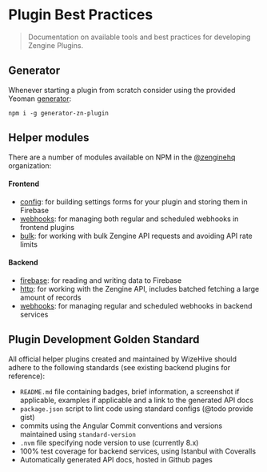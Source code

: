 # Plugin Best Practices

> Documentation on available tools and best practices for developing Zengine Plugins.

## Generator

Whenever starting a plugin from scratch consider using the provided Yeoman [generator](https://github.com/Wizehive/generator-zn-plugin): 

```shell
npm i -g generator-zn-plugin
```

## Helper modules

There are a number of modules available on NPM in the [@zenginehq](https://www.npmjs.com/org/zenginehq) organization:

#### Frontend

- [config](https://www.npmjs.com/package/@zenginehq/frontend-config): for building settings forms for your plugin and storing them in Firebase
- [webhooks](https://www.npmjs.com/package/@zenginehq/frontend-webhooks): for managing both regular and scheduled webhooks in frontend plugins
- [bulk](https://www.npmjs.com/package/@zenginehq/frontend-bulk): for working with bulk Zengine API requests and avoiding API rate limits

#### Backend

- [firebase](https://www.npmjs.com/package/@zenginehq/backend-firebase): for reading and writing data to Firebase
- [http](https://www.npmjs.com/package/@zenginehq/backend-http): for working with the Zengine API, includes batched fetching a large amount of records
- [webhooks](https://www.npmjs.com/package/@zenginehq/backend-webhooks): for managing regular and scheduled webhooks in backend services

## Plugin Development Golden Standard

All official helper plugins created and maintained by WizeHive should adhere to the following standards (see existing backend plugins for reference):

- `README.md` file containing badges, brief information, a screenshot if applicable, examples if applicable and a link to the generated API docs
- `package.json` script to lint code using standard configs (@todo provide gist)
- commits using the Angular Commit conventions and versions maintained using `standard-version`
- `.nvm` file specifying node version to use (currently 8.x)
- 100% test coverage for backend services, using Istanbul with Coveralls
- Automatically generated API docs, hosted in Github pages
